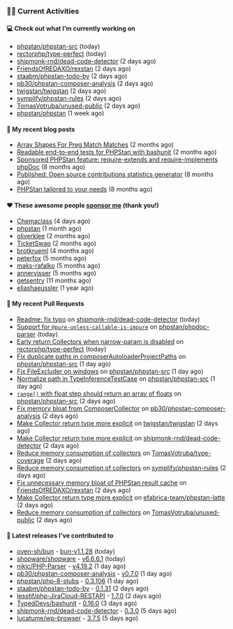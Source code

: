 ### 👨‍💻 Current Activities


#### 💻 Check out what I'm currently working on

- [phpstan/phpstan-src](https://github.com/phpstan/phpstan-src) (today)
- [rectorphp/type-perfect](https://github.com/rectorphp/type-perfect) (today)
- [shipmonk-rnd/dead-code-detector](https://github.com/shipmonk-rnd/dead-code-detector) (2 days ago)
- [FriendsOfREDAXO/rexstan](https://github.com/FriendsOfREDAXO/rexstan) (2 days ago)
- [staabm/phpstan-todo-by](https://github.com/staabm/phpstan-todo-by) (2 days ago)
- [pb30/phpstan-composer-analysis](https://github.com/pb30/phpstan-composer-analysis) (2 days ago)
- [twigstan/twigstan](https://github.com/twigstan/twigstan) (2 days ago)
- [symplify/phpstan-rules](https://github.com/symplify/phpstan-rules) (2 days ago)
- [TomasVotruba/unused-public](https://github.com/TomasVotruba/unused-public) (2 days ago)
- [phpstan/phpstan](https://github.com/phpstan/phpstan) (1 week ago)


#### 📜 My recent blog posts

- [Array Shapes For Preg Match Matches](https://staabm.github.io/2024/07/05/array-shapes-for-preg-match-matches.html) (2 months ago)
- [Readable end-to-end tests for PHPStan with bashunit](https://staabm.github.io/2024/06/28/readable-phpstan-end-to-end-tests-with-bashunit.html) (2 months ago)
- [Sponsored PHPStan feature: require-extends and require-implements phpDoc](https://staabm.github.io/2024/01/15/phpstan-require-extends-implements.html) (8 months ago)
- [Published: Open source contributions statistics generator](https://staabm.github.io/2024/01/10/oss-contribs-published.html) (8 months ago)
- [PHPStan tailored to your needs](https://staabm.github.io/2024/01/01/phpstan-customizing.html) (8 months ago)


#### ❤️ These awesome people [sponsor me](https://github.com/sponsors/staabm) (thank you!)

- [Chemaclass](https://github.com/Chemaclass) (4 days ago)
- [phpstan](https://github.com/phpstan) (1 month ago)
- [oliverklee](https://github.com/oliverklee) (2 months ago)
- [TicketSwap](https://github.com/TicketSwap) (2 months ago)
- [brotkrueml](https://github.com/brotkrueml) (4 months ago)
- [peterfox](https://github.com/peterfox) (5 months ago)
- [maks-rafalko](https://github.com/maks-rafalko) (5 months ago)
- [annervisser](https://github.com/annervisser) (5 months ago)
- [getsentry](https://github.com/getsentry) (11 months ago)
- [eliashaeussler](https://github.com/eliashaeussler) (1 year ago)


#### 🔨 My recent Pull Requests

- [Readme: fix typo](https://github.com/shipmonk-rnd/dead-code-detector/pull/95) on [shipmonk-rnd/dead-code-detector](https://github.com/shipmonk-rnd/dead-code-detector) (today)
- [Support for `@pure-unless-callable-is-impure`](https://github.com/phpstan/phpdoc-parser/pull/253) on [phpstan/phpdoc-parser](https://github.com/phpstan/phpdoc-parser) (today)
- [Early return Collectors when narrow-param is disabled](https://github.com/rectorphp/type-perfect/pull/44) on [rectorphp/type-perfect](https://github.com/rectorphp/type-perfect) (today)
- [Fix duplicate paths in composerAutoloaderProjectPaths](https://github.com/phpstan/phpstan-src/pull/3451) on [phpstan/phpstan-src](https://github.com/phpstan/phpstan-src) (1 day ago)
- [Fix FileExcluder on windows](https://github.com/phpstan/phpstan-src/pull/3450) on [phpstan/phpstan-src](https://github.com/phpstan/phpstan-src) (1 day ago)
- [Normalize path in TypeInferenceTestCase](https://github.com/phpstan/phpstan-src/pull/3449) on [phpstan/phpstan-src](https://github.com/phpstan/phpstan-src) (1 day ago)
- [`range()` with float step should return an array of floats](https://github.com/phpstan/phpstan-src/pull/3447) on [phpstan/phpstan-src](https://github.com/phpstan/phpstan-src) (2 days ago)
- [Fix memory bloat from ComposerCollector](https://github.com/pb30/phpstan-composer-analysis/pull/24) on [pb30/phpstan-composer-analysis](https://github.com/pb30/phpstan-composer-analysis) (2 days ago)
- [Make Collector return type more explicit](https://github.com/twigstan/twigstan/pull/21) on [twigstan/twigstan](https://github.com/twigstan/twigstan) (2 days ago)
- [Make Collector return type more explicit](https://github.com/shipmonk-rnd/dead-code-detector/pull/94) on [shipmonk-rnd/dead-code-detector](https://github.com/shipmonk-rnd/dead-code-detector) (2 days ago)
- [Reduce memory consumption of collectors](https://github.com/TomasVotruba/type-coverage/pull/44) on [TomasVotruba/type-coverage](https://github.com/TomasVotruba/type-coverage) (2 days ago)
- [Reduce memory consumption of collectors](https://github.com/symplify/phpstan-rules/pull/141) on [symplify/phpstan-rules](https://github.com/symplify/phpstan-rules) (2 days ago)
- [Fix unnecessary memory bloat of PHPStan result cache](https://github.com/FriendsOfREDAXO/rexstan/pull/753) on [FriendsOfREDAXO/rexstan](https://github.com/FriendsOfREDAXO/rexstan) (2 days ago)
- [Make Collector return type more explicit](https://github.com/efabrica-team/phpstan-latte/pull/458) on [efabrica-team/phpstan-latte](https://github.com/efabrica-team/phpstan-latte) (2 days ago)
- [Reduce memory consumption of collectors](https://github.com/TomasVotruba/unused-public/pull/131) on [TomasVotruba/unused-public](https://github.com/TomasVotruba/unused-public) (2 days ago)


#### 🔭 Latest releases I've contributed to

- [oven-sh/bun](https://github.com/oven-sh/bun) - [bun-v1.1.28](https://github.com/oven-sh/bun/releases/tag/bun-v1.1.28) (today)
- [shopware/shopware](https://github.com/shopware/shopware) - [v6.6.6.1](https://github.com/shopware/shopware/releases/tag/v6.6.6.1) (today)
- [nikic/PHP-Parser](https://github.com/nikic/PHP-Parser) - [v4.19.2](https://github.com/nikic/PHP-Parser/releases/tag/v4.19.2) (1 day ago)
- [pb30/phpstan-composer-analysis](https://github.com/pb30/phpstan-composer-analysis) - [v0.7.0](https://github.com/pb30/phpstan-composer-analysis/releases/tag/v0.7.0) (1 day ago)
- [phpstan/php-8-stubs](https://github.com/phpstan/php-8-stubs) - [0.3.106](https://github.com/phpstan/php-8-stubs/releases/tag/0.3.106) (1 day ago)
- [staabm/phpstan-todo-by](https://github.com/staabm/phpstan-todo-by) - [0.1.31](https://github.com/staabm/phpstan-todo-by/releases/tag/0.1.31) (2 days ago)
- [lesstif/php-JiraCloud-RESTAPI](https://github.com/lesstif/php-JiraCloud-RESTAPI) - [1.7.0](https://github.com/lesstif/php-JiraCloud-RESTAPI/releases/tag/1.7.0) (2 days ago)
- [TypedDevs/bashunit](https://github.com/TypedDevs/bashunit) - [0.16.0](https://github.com/TypedDevs/bashunit/releases/tag/0.16.0) (3 days ago)
- [shipmonk-rnd/dead-code-detector](https://github.com/shipmonk-rnd/dead-code-detector) - [0.3.0](https://github.com/shipmonk-rnd/dead-code-detector/releases/tag/0.3.0) (5 days ago)
- [lucatume/wp-browser](https://github.com/lucatume/wp-browser) - [3.7.5](https://github.com/lucatume/wp-browser/releases/tag/3.7.5) (5 days ago)
